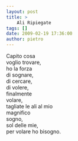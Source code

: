 ```yaml
---
layout: post
title: >
    Ali Ripiegate
tags: []
date: 2009-02-19 17:36:00
author: pietro
---
```

Capito cosa<br/>voglio trovare,<br/>ho la forza<br/>di sognare,<br/>di cercare,<br/>di volere,<br/>finalmente<br/>volare,<br/>tagliate le ali al mio<br/>magnifico<br/>sogno,<br/>sol delle mie,<br/>per volare ho bisogno.
